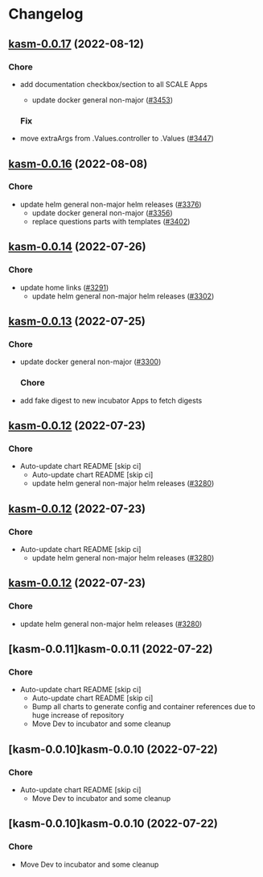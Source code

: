 # Changelog



## [kasm-0.0.17](https://github.com/truecharts/charts/compare/kasm-0.0.16...kasm-0.0.17) (2022-08-12)

### Chore

- add documentation checkbox/section to all SCALE Apps
  - update docker general non-major ([#3453](https://github.com/truecharts/charts/issues/3453))

  ### Fix

- move extraArgs from .Values.controller to .Values ([#3447](https://github.com/truecharts/charts/issues/3447))




## [kasm-0.0.16](https://github.com/truecharts/charts/compare/kasm-0.0.14...kasm-0.0.16) (2022-08-08)

### Chore

- update helm general non-major helm releases ([#3376](https://github.com/truecharts/charts/issues/3376))
  - update docker general non-major ([#3356](https://github.com/truecharts/charts/issues/3356))
  - replace questions parts with templates ([#3402](https://github.com/truecharts/charts/issues/3402))




## [kasm-0.0.14](https://github.com/truecharts/apps/compare/kasm-0.0.13...kasm-0.0.14) (2022-07-26)

### Chore

- update home links ([#3291](https://github.com/truecharts/apps/issues/3291))
  - update helm general non-major helm releases ([#3302](https://github.com/truecharts/apps/issues/3302))




## [kasm-0.0.13](https://github.com/truecharts/apps/compare/kasm-0.0.12...kasm-0.0.13) (2022-07-25)

### Chore

- update docker general non-major ([#3300](https://github.com/truecharts/apps/issues/3300))

  ### Chore

- add fake digest to new incubator Apps to fetch digests




## [kasm-0.0.12](https://github.com/truecharts/apps/compare/kasm-0.0.11...kasm-0.0.12) (2022-07-23)

### Chore

- Auto-update chart README [skip ci]
  - Auto-update chart README [skip ci]
  - update helm general non-major helm releases ([#3280](https://github.com/truecharts/apps/issues/3280))




## [kasm-0.0.12](https://github.com/truecharts/apps/compare/kasm-0.0.11...kasm-0.0.12) (2022-07-23)

### Chore

- Auto-update chart README [skip ci]
  - update helm general non-major helm releases ([#3280](https://github.com/truecharts/apps/issues/3280))




## [kasm-0.0.12](https://github.com/truecharts/apps/compare/kasm-0.0.11...kasm-0.0.12) (2022-07-23)

### Chore

- update helm general non-major helm releases ([#3280](https://github.com/truecharts/apps/issues/3280))




## [kasm-0.0.11]kasm-0.0.11 (2022-07-22)

### Chore

- Auto-update chart README [skip ci]
  - Auto-update chart README [skip ci]
  - Bump all charts to generate config and container references due to huge increase of repository
  - Move Dev to incubator and some cleanup




## [kasm-0.0.10]kasm-0.0.10 (2022-07-22)

### Chore

- Auto-update chart README [skip ci]
  - Move Dev to incubator and some cleanup




## [kasm-0.0.10]kasm-0.0.10 (2022-07-22)

### Chore

- Move Dev to incubator and some cleanup
